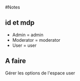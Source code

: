 #Notes

## id et mdp


+ Admin = admin
+ Moderator = moderator
+ User = user


## A faire

Gérer les options de l'espace user
 